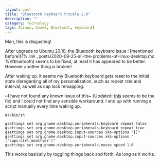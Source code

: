 ```yaml
---
layout: post
title: "Bluetooth keyboard trouble 2.0"
description: ""
category: Technology
tags: [Linux, Gnome, Bluetooth, keyboard]
---
```


Man, this is disgusting!

After upgrade to Ubuntu 20.10, the Bluetooth keyboard issue I [mentioned before]({% link
_posts/2020-09-25-all-the-problems-of-linux-desktop.md %}#bluetooth) seems to be fixed, at least it
has appeared to be better. However another thing is broken!

After waking up, it seems my Bluetooth
keyboard gets reset to the initial state disregarding all of my personalization, such as repeat rate
and interval, as well as cap lock remapping.

~I have not found any known issue of this~ (Updated:
[this](https://gitlab.gnome.org/GNOME/mutter/-/merge_requests/1553) seems to be the fix) and I could
not find any sensible workaround. I end up with running a script manually every time waking up.

```shell
#!/bin/sh

gsettings set org.gnome.desktop.peripherals.keyboard repeat false
gsettings set org.gnome.desktop.peripherals.keyboard repeat true
gsettings set org.gnome.desktop.input-sources xkb-options "[]"
gsettings set org.gnome.desktop.input-sources xkb-options "['caps:ctrl_modifier']"
gsettings set org.gnome.desktop.peripherals.mouse speed 1.0
```

This works basically by toggling things back and forth. As long as it works.
